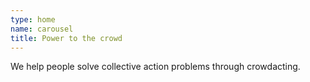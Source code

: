 ```yaml
---
type: home
name: carousel
title: Power to the crowd
---
```

We help people solve collective action problems through crowdacting.
